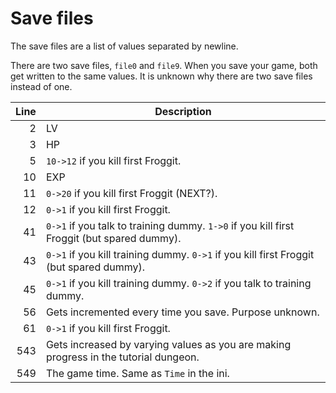 # Save files

The save files are a list of values separated by newline.

There are two save files, `file0` and `file9`. When you save your game, both get written to the same values.
It is unknown why there are two save files instead of one.

Line | Description
----:| -----------
   2 | LV
   3 | HP
   5 | `10->12` if you kill first Froggit.
  10 | EXP
  11 | `0->20` if you kill first Froggit (NEXT?).
  12 | `0->1` if you kill first Froggit.
  41 | `0->1` if you talk to training dummy. `1->0` if you kill first Froggit (but spared dummy).
  43 | `0->1` if you kill training dummy. `0->1` if you kill first Froggit (but spared dummy).
  45 | `0->1` if you kill training dummy. `0->2` if you talk to training dummy.
  56 | Gets incremented every time you save. Purpose unknown.
  61 | `0->1` if you kill first Froggit.
 543 | Gets increased by varying values as you are making progress in the tutorial dungeon.
 549 | The game time. Same as `Time` in the ini.
